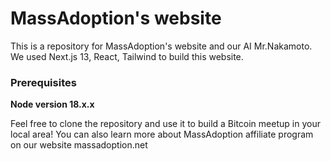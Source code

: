 # MassAdoption's website

This is a repository for MassAdoption's website and our AI Mr.Nakamoto. We used Next.js 13, React, Tailwind to build this website. 

### Prerequisites

**Node version 18.x.x**

Feel free to clone the repository and use it to build a Bitcoin meetup in your local area! You can also learn more about MassAdoption affiliate program on our website massadoption.net

